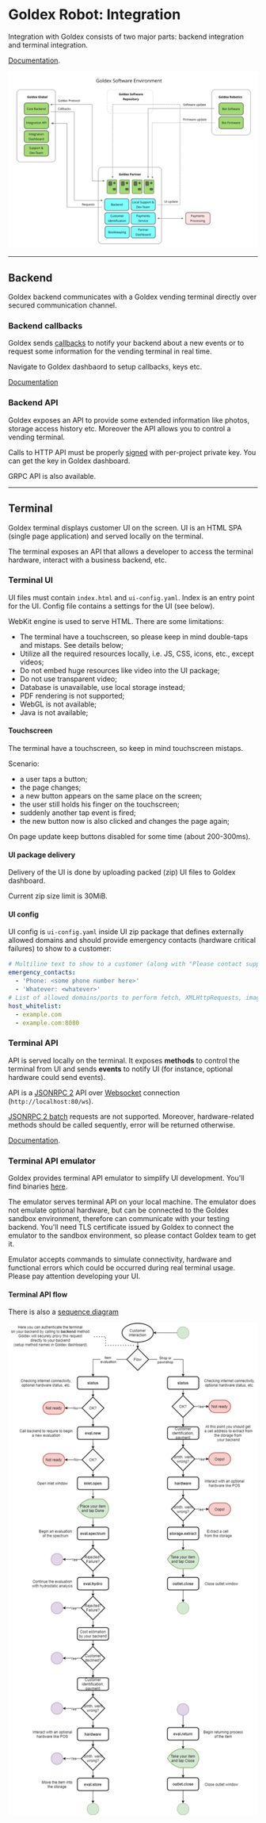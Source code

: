 # Goldex Robot: Integration

Integration with Goldex consists of two major parts: backend integration and terminal integration.

[Documentation](https://goldexrobot.github.io/core.integration/).

![Goldex environment](/docs/images/goldex_environment.png)

---

## Backend

Goldex backend communicates with a Goldex vending terminal directly over secured communication channel.

### Backend callbacks

Goldex sends [callbacks](/CALLBACK.md) to notify your backend about a new events or to request some information for the vending terminal in real time.

Navigate to Goldex dashbaord to setup callbacks, keys etc.

[Documentation](https://goldexrobot.github.io/core.integration/swagger/#/backend-callbacks)

### Backend API

Goldex exposes an API to provide some extended information like photos, storage access history etc.
Moreover the API allows you to control a vending terminal.

Calls to HTTP API must be properly [signed](/SIGNATURE.md) with per-project private key. You can get the key in Goldex dashboard.

GRPC API is also available.

---

## Terminal

Goldex terminal displays customer UI on the screen. UI is an HTML SPA (single page application) and served locally on the terminal.

The terminal exposes an API that allows a developer to access the terminal hardware, interact with a business backend, etc.

### Terminal UI

UI files must contain `index.html` and `ui-config.yaml`. Index is an entry point for the UI. Config file contains a settings for the UI (see below).

WebKit engine is used to serve HTML. There are some limitations:

- The terminal have a touchscreen, so please keep in mind double-taps and mistaps. See details below;
- Utilize all the required resources locally, i.e. JS, CSS, icons, etc., except videos;
- Do not embed huge resources like video into the UI package;
- Do not use transparent video;
- Database is unavailable, use local storage instead;
- PDF rendering is not supported;
- WebGL is not available;
- Java is not available;

#### Touchscreen

The terminal have a touchscreen, so keep in mind touchscreen mistaps.

Scenario:

- a user taps a button;
- the page changes;
- a new button appears on the same place on the screen;
- the user still holds his finger on the touchscreen;
- suddenly another tap event is fired;
- the new button now is also clicked and changes the page again;

On page update keep buttons disabled for some time (about 200-300ms).

#### UI package delivery

Delivery of the UI is done by uploading packed (zip) UI files to Goldex dashboard.

Current zip size limit is 30MiB.

#### UI config

UI config is `ui-config.yaml` inside UI zip package that defines externally allowed domains and should provide emergency contacts (hardware critical failures) to show to a customer:

```yaml
# Multiline text to show to a customer (along with "Please contact support team:") in case of critical terminal failure
emergency_contacts:
  - 'Phone: <some phone number here>'
  - 'Whatever: <whatever>'
# List of allowed domains/ports to perform fetch, XMLHttpRequests, images loading, etc. (localhost[:80] is allowed by default)
host_whitelist:
  - example.com
  - example.com:8080
```

### Terminal API

API is served locally on the terminal. It exposes **methods** to control the terminal from UI and sends **events** to notify UI (for instance, optional hardware could send events).

API is a [JSONRPC 2](https://www.jsonrpc.org/specification) API over [Websocket](https://en.wikipedia.org/wiki/WebSocket) connection (`http://localhost:80/ws`).

[JSONRPC 2 batch](https://www.jsonrpc.org/specification#batch) requests are not supported. Moreover, hardware-related methods should be called sequently, error will be returned otherwise.

[Documentation](https://goldexrobot.github.io/core.integration/swagger/#/terminal-api-v1).

### Terminal API emulator

Goldex provides terminal API emulator to simplify UI development. You'll find binaries [here](https://github.com/goldexrobot/core.integration/releases).

The emulator serves terminal API on your local machine. The emulator does not emulate optional hardware, but can be connected to the Goldex sandbox environment, therefore can communicate with your testing backend. You'll need TLS certificate issued by Goldex to connect the emulator to the sandbox environment, so please contact Goldex team to get it.

Emulator accepts commands to simulate connectivity, hardware and functional errors which could be occurred during real terminal usage. Please pay attention developing your UI.

#### Terminal API flow

There is also a [sequence diagram](/docs/images/terminal_interaction_diagram.png)

![Terminal API flow](/docs/images/terminal_api.png)
